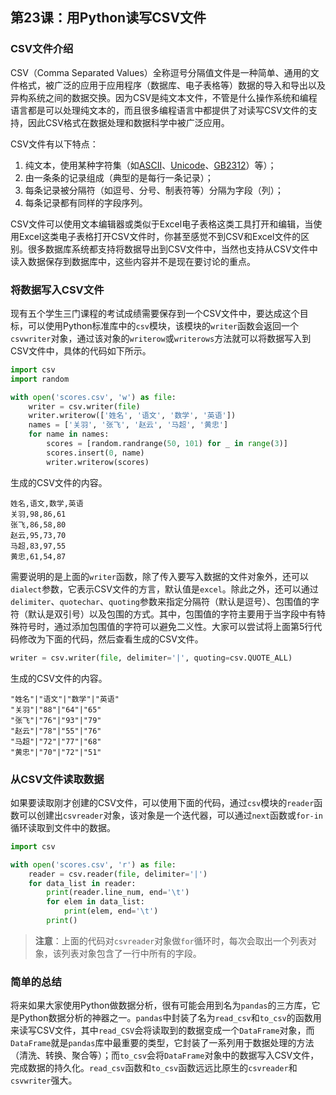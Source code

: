 ## 第23课：用Python读写CSV文件

### CSV文件介绍

CSV（Comma Separated Values）全称逗号分隔值文件是一种简单、通用的文件格式，被广泛的应用于应用程序（数据库、电子表格等）数据的导入和导出以及异构系统之间的数据交换。因为CSV是纯文本文件，不管是什么操作系统和编程语言都是可以处理纯文本的，而且很多编程语言中都提供了对读写CSV文件的支持，因此CSV格式在数据处理和数据科学中被广泛应用。

CSV文件有以下特点：

1. 纯文本，使用某种字符集（如[ASCII](https://zh.wikipedia.org/wiki/ASCII)、[Unicode](https://zh.wikipedia.org/wiki/Unicode)、[GB2312](https://zh.wikipedia.org/wiki/GB2312)）等）；
2. 由一条条的记录组成（典型的是每行一条记录）；
3. 每条记录被分隔符（如逗号、分号、制表符等）分隔为字段（列）；
4. 每条记录都有同样的字段序列。

CSV文件可以使用文本编辑器或类似于Excel电子表格这类工具打开和编辑，当使用Excel这类电子表格打开CSV文件时，你甚至感觉不到CSV和Excel文件的区别。很多数据库系统都支持将数据导出到CSV文件中，当然也支持从CSV文件中读入数据保存到数据库中，这些内容并不是现在要讨论的重点。

### 将数据写入CSV文件

现有五个学生三门课程的考试成绩需要保存到一个CSV文件中，要达成这个目标，可以使用Python标准库中的`csv`模块，该模块的`writer`函数会返回一个`csvwriter`对象，通过该对象的`writerow`或`writerows`方法就可以将数据写入到CSV文件中，具体的代码如下所示。

```Python
import csv
import random

with open('scores.csv', 'w') as file:
    writer = csv.writer(file)
    writer.writerow(['姓名', '语文', '数学', '英语'])
    names = ['关羽', '张飞', '赵云', '马超', '黄忠']
    for name in names:
        scores = [random.randrange(50, 101) for _ in range(3)]
        scores.insert(0, name)
        writer.writerow(scores)
```

生成的CSV文件的内容。

```
姓名,语文,数学,英语
关羽,98,86,61
张飞,86,58,80
赵云,95,73,70
马超,83,97,55
黄忠,61,54,87
```

需要说明的是上面的`writer`函数，除了传入要写入数据的文件对象外，还可以`dialect`参数，它表示CSV文件的方言，默认值是`excel`。除此之外，还可以通过`delimiter`、`quotechar`、`quoting`参数来指定分隔符（默认是逗号）、包围值的字符（默认是双引号）以及包围的方式。其中，包围值的字符主要用于当字段中有特殊符号时，通过添加包围值的字符可以避免二义性。大家可以尝试将上面第5行代码修改为下面的代码，然后查看生成的CSV文件。

```Python
writer = csv.writer(file, delimiter='|', quoting=csv.QUOTE_ALL)
```

生成的CSV文件的内容。

```
"姓名"|"语文"|"数学"|"英语"
"关羽"|"88"|"64"|"65"
"张飞"|"76"|"93"|"79"
"赵云"|"78"|"55"|"76"
"马超"|"72"|"77"|"68"
"黄忠"|"70"|"72"|"51"
```

### 从CSV文件读取数据

如果要读取刚才创建的CSV文件，可以使用下面的代码，通过`csv`模块的`reader`函数可以创建出`csvreader`对象，该对象是一个迭代器，可以通过`next`函数或`for-in`循环读取到文件中的数据。

```Python
import csv

with open('scores.csv', 'r') as file:
    reader = csv.reader(file, delimiter='|')
    for data_list in reader:
        print(reader.line_num, end='\t')
        for elem in data_list:
            print(elem, end='\t')
        print()
```

> **注意**：上面的代码对`csvreader`对象做`for`循环时，每次会取出一个列表对象，该列表对象包含了一行中所有的字段。

###  简单的总结

将来如果大家使用Python做数据分析，很有可能会用到名为`pandas`的三方库，它是Python数据分析的神器之一。`pandas`中封装了名为`read_csv`和`to_csv`的函数用来读写CSV文件，其中`read_CSV`会将读取到的数据变成一个`DataFrame`对象，而`DataFrame`就是`pandas`库中最重要的类型，它封装了一系列用于数据处理的方法（清洗、转换、聚合等）；而`to_csv`会将`DataFrame`对象中的数据写入CSV文件，完成数据的持久化。`read_csv`函数和`to_csv`函数远远比原生的`csvreader`和`csvwriter`强大。
